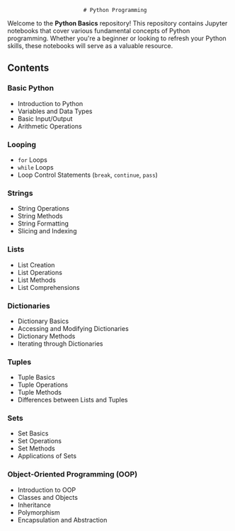                             # Python Programming

Welcome to the **Python Basics** repository! This repository contains Jupyter notebooks that cover various fundamental concepts of Python programming. Whether you're a beginner or looking to refresh your Python skills, these notebooks will serve as a valuable resource.

## Contents

### **Basic Python**
   - Introduction to Python
   - Variables and Data Types
   - Basic Input/Output
   - Arithmetic Operations

### **Looping**
   - `for` Loops
   - `while` Loops
   - Loop Control Statements (`break`, `continue`, `pass`)

### **Strings**
   - String Operations
   - String Methods
   - String Formatting
   - Slicing and Indexing

### **Lists**
   - List Creation
   - List Operations
   - List Methods
   - List Comprehensions

### **Dictionaries**
   - Dictionary Basics
   - Accessing and Modifying Dictionaries
   - Dictionary Methods
   - Iterating through Dictionaries

### **Tuples**
   - Tuple Basics
   - Tuple Operations
   - Tuple Methods
   - Differences between Lists and Tuples

### **Sets**
   - Set Basics
   - Set Operations
   - Set Methods
   - Applications of Sets

### **Object-Oriented Programming (OOP)**
   - Introduction to OOP
   - Classes and Objects
   - Inheritance
   - Polymorphism
   - Encapsulation and Abstraction
